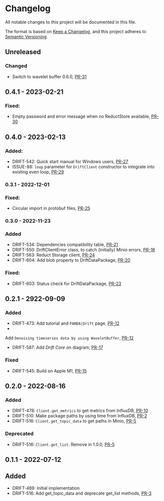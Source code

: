 # Changelog

All notable changes to this project will be documented in this file.

The format is based on [Keep a Changelog](https://keepachangelog.com/en/1.0.0/),
and this project adheres to [Semantic Versioning](https://semver.org/spec/v2.0.0.html).

## Unreleased

### Changed

- Switch to wavelet buffer 0.6.0, [PR-31](https://github.com/panda-official/DriftPythonClient/pull/31)

## 0.4.1 - 2023-02-21

### Fixed:

- Empty password and error message when no ReductStore available, [PR-30](https://github.com/panda-official/DriftPythonClient/pull/30)

## 0.4.0 - 2023-02-13

### Added:

- DRIFT-542: Quick start manual for Windows users, [PR-27](https://github.com/panda-official/DriftPythonClient/pull/27)
- ISSUE-88: `loop` parameter for `DriftClient` constructor to integrate into existing even
  loop, [PR-29](https://github.com/panda-official/DriftPythonClient/pull/29)

### 0.3.1 - 2022-12-01

### Fixed:

- Circular import in protobuf files, [PR-25](https://github.com/panda-official/DriftPythonClient/pull/25)

### 0.3.0 - 2022-11-23

### Added

- DRIFT-534: Dependencies compatibility table, [PR-21](https://github.com/panda-official/DriftPythonClient/pull/21)
- DRIFT-550: DriftClientError class, to catch (initially) Minio
  errors, [PR-16](https://github.com/panda-official/DriftPythonClient/pull/16)
- DRIFT-563: Reduct Storage client, [PR-24](https://github.com/panda-official/DriftPythonClient/pull/24)
- DRIFT-604: Add blob property to DriftDataPackage, [PR-20](https://github.com/panda-official/DriftPythonClient/pull/20)

### Fixed:

- DRIFT-603: Status check for DriftDataPackage, [PR-23](https://github.com/panda-official/DriftPythonClient/pull/23)

## 0.2.1 - 2922-09-09

### Added

- DRIFT-473: Add tutorial and `PANDA|Drift` page, [PR-12](https://github.com/panda-official/DriftPythonClient/pull/12)
-
Add `Denoising timeseries data by using WaveletBuffer`, [PR-12](https://github.com/panda-official/DriftPythonClient/pull/12)
- DRIFT-587: Add _Drift Core_ on diagram, [PR-17](https://github.com/panda-official/DriftPythonClient/pull/17)

### Fixed

- DRIFT-545: Build on Apple M1, [PR-15](https://github.com/panda-official/DriftPythonClient/pull/15)

## 0.2.0 - 2022-08-16

### Added

- DRIFT-478: `Client.get_metrics` to get metrics from
  InfluxDB, [PR-10](https://github.com/panda-official/DriftPythonClient/pull/10)
- DRIFT-510: Make package paths by using time from
  InfluxDB, [PR-2](https://github.com/panda-official/DriftPythonClient/pull/2)
- DRIFT-516: `Client.get_topic_data` to get paths in
  Minio, [PR-5](https://github.com/panda-official/DriftPythonClient/pull/5)

### Deprecated

- DRIFT-516: `Client.get_list`. Remove in 1.0.0, [PR-5](https://github.com/panda-official/DriftPythonClient/pull/5)

## 0.1.1 - 2022-07-12

## Added

- DRIFT-469: Initial implementation
- DRIFT-516: Add get_topic_data and deprecate get_list
  methods, [PR-3](https://github.com/panda-official/DriftPythonClient/pull/3)
